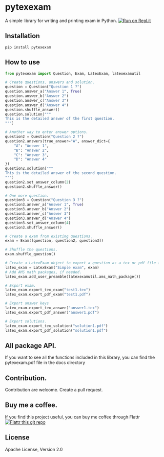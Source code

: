 # pytexexam

A simple library for writing and printing exam in Python.
[![Run on Repl.it](https://repl.it/badge/github/vungocbinh2009/pytexexam)](https://repl.it/github/vungocbinh2009/pytexexam)
## Installation
```shell
pip install pytexexam
```

## How to use
```python
from pytexexam import Question, Exam, LatexExam, latexexamutil

# Create questions, answers and solution.
question = Question("Question 1 ?")
question.answer_a("Answer 1", True)
question.answer_b("Answer 2")
question.answer_c("Answer 3")
question.answer_d("Answer 4")
question.shuffle_answer()
question.solution("""
This is the detailed answer of the first question.
""")

# Another way to enter answer options.
question2 = Question("Question 2 ?")
question2.answers(true_answer="A", answer_dict={
    "A": "Answer 1",
    "B": "Answer 2",
    "C": "Answer 3",
    "D": "Answer 4"
})
question2.solution("""
This is the detailed answer of the second question.
""")
question2.set_answer_column(2)
question2.shuffle_answer()

# One more question.
question3 = Question("Question 3 ?")
question3.answer_a("Answer 1", True)
question3.answer_b("Answer 2")
question3.answer_c("Answer 3")
question3.answer_d("Answer 4")
question3.set_answer_column(4)
question3.shuffle_answer()

# Create a exam from existing questions.
exam = Exam([question, question2, question3])

# Shuffle the questions.
exam.shuffle_question()

# Create a LatexExam object to export a question as a tex or pdf file (with latex pre-installed)
latex_exam = LatexExam("Simple exam", exam)
# Add AMS math packages, if needed.
latex_exam.add_user_preamble(latexexamutil.ams_math_package())

# Export exam.
latex_exam.export_tex_exam("test1.tex")
latex_exam.export_pdf_exam("test1.pdf")

# Export answer keys
latex_exam.export_tex_answer("answer1.tex")
latex_exam.export_pdf_answer("answer1.pdf")

# Export solutions.
latex_exam.export_tex_solution("solution1.pdf")
latex_exam.export_pdf_solution("solution1.pdf")
```

## All package API.
If you want to see all the functions included in this library, you can find the pytexexam.pdf
 file in the docs directory
## Contribution.
Contribution are welcome. Create a pull request.
## Buy me a coffee.
If you find this project useful, you can buy me coffee through Flattr [![Flattr this
 git
 repo](http://api.flattr.com/button/flattr-badge-large.png)](https://flattr.com/@vungocbinh)

## License
Apache License, Version 2.0
